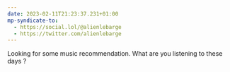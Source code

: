 ```yaml
---
date: 2023-02-11T21:23:37.231+01:00
mp-syndicate-to:
  - https://social.lol/@alienlebarge
  - https://twitter.com/alienlebarge
---
```

Looking for some music recommendation.
What are you listening to these days ?
